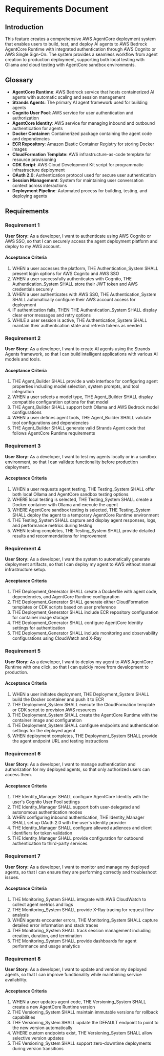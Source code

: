 # Requirements Document

## Introduction

This feature creates a comprehensive AWS AgentCore deployment system that enables users to build, test, and deploy AI agents to AWS Bedrock AgentCore Runtime with integrated authentication through AWS Cognito or AWS Single Sign-On. The system provides a seamless workflow from agent creation to production deployment, supporting both local testing with Ollama and cloud testing with AgentCore sandbox environments.

## Glossary

- **AgentCore Runtime**: AWS Bedrock service that hosts containerized AI agents with automatic scaling and session management
- **Strands Agents**: The primary AI agent framework used for building agents
- **Cognito User Pool**: AWS service for user authentication and authorization
- **AgentCore Identity**: AWS service for managing inbound and outbound authentication for agents
- **Docker Container**: Containerized package containing the agent code and dependencies
- **ECR Repository**: Amazon Elastic Container Registry for storing Docker images
- **CloudFormation Template**: AWS infrastructure-as-code template for resource provisioning
- **CDK Script**: AWS Cloud Development Kit script for programmatic infrastructure deployment
- **OAuth 2.0**: Authentication protocol used for secure user authentication
- **Session Management**: System for maintaining user conversation context across interactions
- **Deployment Pipeline**: Automated process for building, testing, and deploying agents

## Requirements

### Requirement 1

**User Story:** As a developer, I want to authenticate using AWS Cognito or AWS SSO, so that I can securely access the agent deployment platform and deploy to my AWS account.

#### Acceptance Criteria

1. WHEN a user accesses the platform, THE Authentication_System SHALL present login options for AWS Cognito and AWS SSO
2. WHEN a user successfully authenticates with Cognito, THE Authentication_System SHALL store their JWT token and AWS credentials securely
3. WHEN a user authenticates with AWS SSO, THE Authentication_System SHALL automatically configure their AWS account access for deployment
4. IF authentication fails, THEN THE Authentication_System SHALL display clear error messages and retry options
5. WHILE a user session is active, THE Authentication_System SHALL maintain their authentication state and refresh tokens as needed

### Requirement 2

**User Story:** As a developer, I want to create AI agents using the Strands Agents framework, so that I can build intelligent applications with various AI models and tools.

#### Acceptance Criteria

1. THE Agent_Builder SHALL provide a web interface for configuring agent properties including model selection, system prompts, and tool integration
2. WHEN a user selects a model type, THE Agent_Builder SHALL display compatible configuration options for that model
3. THE Agent_Builder SHALL support both Ollama and AWS Bedrock model configurations
4. WHEN a user defines agent tools, THE Agent_Builder SHALL validate tool configurations and dependencies
5. THE Agent_Builder SHALL generate valid Strands Agent code that follows AgentCore Runtime requirements

### Requirement 3

**User Story:** As a developer, I want to test my agents locally or in a sandbox environment, so that I can validate functionality before production deployment.

#### Acceptance Criteria

1. WHEN a user requests agent testing, THE Testing_System SHALL offer both local Ollama and AgentCore sandbox testing options
2. WHERE local testing is selected, THE Testing_System SHALL create a Docker container with Ollama and execute the agent
3. WHERE AgentCore sandbox testing is selected, THE Testing_System SHALL deploy the agent to a temporary AgentCore Runtime environment
4. THE Testing_System SHALL capture and display agent responses, logs, and performance metrics during testing
5. WHEN testing completes, THE Testing_System SHALL provide detailed results and recommendations for improvement

### Requirement 4

**User Story:** As a developer, I want the system to automatically generate deployment artifacts, so that I can deploy my agent to AWS without manual infrastructure setup.

#### Acceptance Criteria

1. THE Deployment_Generator SHALL create a Dockerfile with agent code, dependencies, and AgentCore Runtime configuration
2. THE Deployment_Generator SHALL generate either CloudFormation templates or CDK scripts based on user preference
3. THE Deployment_Generator SHALL include ECR repository configuration for container image storage
4. THE Deployment_Generator SHALL configure AgentCore Identity settings for authentication
5. THE Deployment_Generator SHALL include monitoring and observability configurations using CloudWatch and X-Ray

### Requirement 5

**User Story:** As a developer, I want to deploy my agent to AWS AgentCore Runtime with one click, so that I can quickly move from development to production.

#### Acceptance Criteria

1. WHEN a user initiates deployment, THE Deployment_System SHALL build the Docker container and push it to ECR
2. THE Deployment_System SHALL execute the CloudFormation template or CDK script to provision AWS resources
3. THE Deployment_System SHALL create the AgentCore Runtime with the container image and configuration
4. THE Deployment_System SHALL configure endpoints and authentication settings for the deployed agent
5. WHEN deployment completes, THE Deployment_System SHALL provide the agent endpoint URL and testing instructions

### Requirement 6

**User Story:** As a developer, I want to manage authentication and authorization for my deployed agents, so that only authorized users can access them.

#### Acceptance Criteria

1. THE Identity_Manager SHALL configure AgentCore Identity with the user's Cognito User Pool settings
2. THE Identity_Manager SHALL support both user-delegated and autonomous authentication modes
3. WHEN configuring inbound authentication, THE Identity_Manager SHALL set up OAuth 2.0 with the user's identity provider
4. THE Identity_Manager SHALL configure allowed audiences and client identifiers for token validation
5. THE Identity_Manager SHALL provide configuration for outbound authentication to third-party services

### Requirement 7

**User Story:** As a developer, I want to monitor and manage my deployed agents, so that I can ensure they are performing correctly and troubleshoot issues.

#### Acceptance Criteria

1. THE Monitoring_System SHALL integrate with AWS CloudWatch to collect agent metrics and logs
2. THE Monitoring_System SHALL provide X-Ray tracing for request flow analysis
3. WHEN agents encounter errors, THE Monitoring_System SHALL capture detailed error information and stack traces
4. THE Monitoring_System SHALL track session management including creation, duration, and termination
5. THE Monitoring_System SHALL provide dashboards for agent performance and usage analytics

### Requirement 8

**User Story:** As a developer, I want to update and version my deployed agents, so that I can improve functionality while maintaining service availability.

#### Acceptance Criteria

1. WHEN a user updates agent code, THE Versioning_System SHALL create a new AgentCore Runtime version
2. THE Versioning_System SHALL maintain immutable versions for rollback capabilities
3. THE Versioning_System SHALL update the DEFAULT endpoint to point to the new version automatically
4. WHERE custom endpoints exist, THE Versioning_System SHALL allow selective version updates
5. THE Versioning_System SHALL support zero-downtime deployments during version transitions